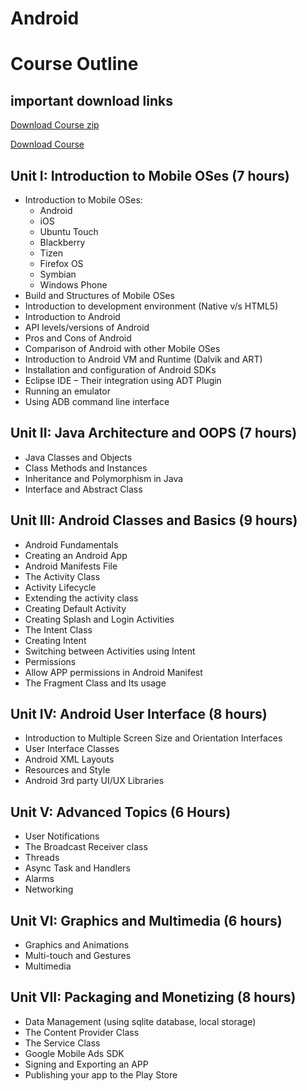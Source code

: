 # Android

# Course Outline

<!-- add a notes to download resource in zip format which is /madt.zip -->

## important download links

[Download Course zip](/madt.zip)

[Download Course](/Android.pdf)

## Unit I: Introduction to Mobile OSes (7 hours)

- Introduction to Mobile OSes:
  - Android
  - iOS
  - Ubuntu Touch
  - Blackberry
  - Tizen
  - Firefox OS
  - Symbian
  - Windows Phone
- Build and Structures of Mobile OSes
- Introduction to development environment (Native v/s HTML5)
- Introduction to Android
- API levels/versions of Android
- Pros and Cons of Android
- Comparison of Android with other Mobile OSes
- Introduction to Android VM and Runtime (Dalvik and ART)
- Installation and configuration of Android SDKs
- Eclipse IDE – Their integration using ADT Plugin
- Running an emulator
- Using ADB command line interface

## Unit II: Java Architecture and OOPS (7 hours)

- Java Classes and Objects
- Class Methods and Instances
- Inheritance and Polymorphism in Java
- Interface and Abstract Class

## Unit III: Android Classes and Basics (9 hours)

- Android Fundamentals
- Creating an Android App
- Android Manifests File
- The Activity Class
- Activity Lifecycle
- Extending the activity class
- Creating Default Activity
- Creating Splash and Login Activities
- The Intent Class
- Creating Intent
- Switching between Activities using Intent
- Permissions
- Allow APP permissions in Android Manifest
- The Fragment Class and Its usage

## Unit IV: Android User Interface (8 hours)

- Introduction to Multiple Screen Size and Orientation Interfaces
- User Interface Classes
- Android XML Layouts
- Resources and Style
- Android 3rd party UI/UX Libraries

## Unit V: Advanced Topics (6 Hours)

- User Notifications
- The Broadcast Receiver class
- Threads
- Async Task and Handlers
- Alarms
- Networking

## Unit VI: Graphics and Multimedia (6 hours)

- Graphics and Animations
- Multi-touch and Gestures
- Multimedia

## Unit VII: Packaging and Monetizing (8 hours)

- Data Management (using sqlite database, local storage)
- The Content Provider Class
- The Service Class
- Google Mobile Ads SDK
- Signing and Exporting an APP
- Publishing your app to the Play Store
